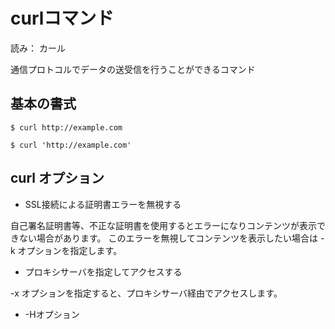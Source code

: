 # curlコマンド
読み： カール

通信プロトコルでデータの送受信を行うことができるコマンド

## 基本の書式
```
$ curl http://example.com
```

```
$ curl 'http://example.com'
```

## curl オプション
- SSL接続による証明書エラーを無視する

自己署名証明書等、不正な証明書を使用するとエラーになりコンテンツが表示できない場合があります。
このエラーを無視してコンテンツを表示したい場合は -k オプションを指定します。

- プロキシサーバを指定してアクセスする

-x オプションを指定すると、プロキシサーバ経由でアクセスします。

- -Hオプション